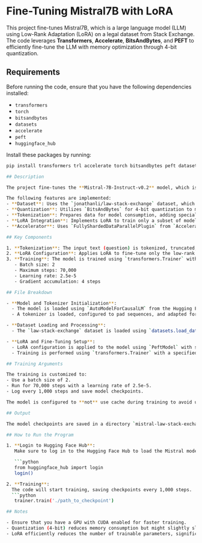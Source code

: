# Fine-Tuning Mistral7B with LoRA

This project fine-tunes Mistral7B, which is a large language model (LLM) using Low-Rank Adaptation (LoRA) on a legal dataset from Stack Exchange. The code leverages **Transformers**, **Accelerate**, **BitsAndBytes**, and **PEFT** to efficiently fine-tune the LLM with memory optimization through 4-bit quantization.

## Requirements

Before running the code, ensure that you have the following dependencies installed:
- `transformers`
- `torch`
- `bitsandbytes`
- `datasets`
- `accelerate`
- `peft`
- `huggingface_hub`

Install these packages by running:
```bash
pip install transformers trl accelerate torch bitsandbytes peft datasets -qU

## Description

The project fine-tunes the **Mistral-7B-Instruct-v0.2** model, which is a causal language model, using **LoRA** for low-rank adaptation to save memory. Additionally, it uses **4-bit quantization** for efficient fine-tuning of large models on limited hardware.

The following features are implemented:
- **Dataset**: Uses the `jonathanli/law-stack-exchange` dataset, which contains legal question-answer pairs. The data is tokenized and prepared for training.
- **Quantization**: Utilizes `BitsAndBytes` for 4-bit quantization to make the model run efficiently in limited memory environments.
- **Tokenization**: Prepares data for model consumption, adding special tokens and truncating/padding to a maximum length.
- **LoRA Integration**: Implements LoRA to train only a subset of model weights, reducing memory requirements and computational cost.
- **Accelerator**: Uses `FullyShardedDataParallelPlugin` from `Accelerate` for efficient model parallelism.

## Key Components

1. **Tokenization**: The input text (question) is tokenized, truncated, and padded to a maximum length of 512 tokens, and the output label (title) is prepared as the target for model fine-tuning.
2. **LoRA Configuration**: Applies LoRA to fine-tune only the low-rank layers of the model, allowing for faster training.
3. **Training**: The model is trained using `transformers.Trainer` with custom training arguments:
   - Batch size: 2
   - Maximum steps: 70,000
   - Learning rate: 2.5e-5
   - Gradient accumulation: 4 steps

## File Breakdown

- **Model and Tokenizer Initialization**:
  - The model is loaded using `AutoModelForCausalLM` from the Hugging Face Hub and is quantized to 4-bit using the `BitsAndBytesConfig` to save memory.
  - A tokenizer is loaded, configured to pad sequences, and adapted for training.

- **Dataset Loading and Processing**:
  - The `law-stack-exchange` dataset is loaded using `datasets.load_dataset()`, then tokenized and preprocessed for the LLM fine-tuning task.

- **LoRA and Fine-Tuning Setup**:
  - LoRA configuration is applied to the model using `PeftModel` with specified hyperparameters.
  - Training is performed using `transformers.Trainer` with a specified number of steps and logging checkpoints.

## Training Arguments

The training is customized to:
- Use a batch size of 2.
- Run for 70,000 steps with a learning rate of 2.5e-5.
- Log every 1,000 steps and save model checkpoints.

The model is configured to **not** use cache during training to avoid unnecessary memory usage.

## Output

The model checkpoints are saved in a directory `mistral-law-stack-exchange`. Each checkpoint can be used to resume training or for evaluation after the training process completes.

## How to Run the Program

1. **Login to Hugging Face Hub**:
   Make sure to log in to the Hugging Face Hub to load the Mistral model and access the dataset.

   ```python
   from huggingface_hub import login
   login()

2. **Training**:
  The code will start training, saving checkpoints every 1,000 steps.
  ```python
   trainer.train('./path_to_checkpoint')

## Notes

- Ensure that you have a GPU with CUDA enabled for faster training.
- Quantization (4-bit) reduces memory consumption but might slightly slow down training.
- LoRA efficiently reduces the number of trainable parameters, significantly speeding up fine-tuning without sacrificing much performance.

